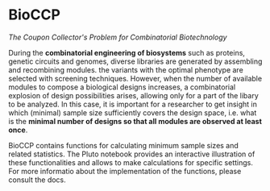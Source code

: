# BioCCP
*The Coupon Collector's Problem for Combinatorial Biotechnology*

During the **combinatorial engineering of biosystems** such as proteins, genetic circuits and genomes, diverse libraries are generated by assembling and recombining modules. the variants with the optimal phenotype are selected with screening techniques. However, when the number of available modules to compose a biological designs increases, a combinatorial explosion of design possibilities arises, allowing only for a part of the libary to be analyzed. In this case, it is important for a researcher to get insight in which (minimal) sample size sufficiently covers the design space, i.e. what is the **minimal number of designs so that all modules are observed at least once**.

BioCCP contains functions for calculating minimum sample sizes and related statistics. The Pluto notebook provides an interactive illustration of these functionalities and allows to make calculations for specific settings. For more informatio about the implementation of the functions, please consult the docs.

  

